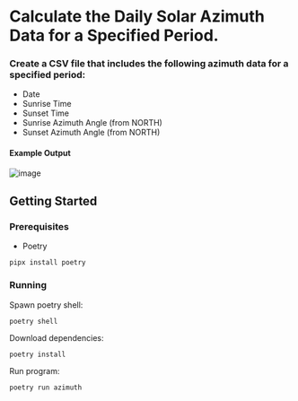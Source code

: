 # Calculate the Daily Solar Azimuth Data for a Specified Period.
### Create a CSV file that includes the following azimuth data for a specified period:
- Date
- Sunrise Time
- Sunset Time
- Sunrise Azimuth Angle (from NORTH)
- Sunset Azimuth Angle (from NORTH)

#### Example Output
![image](https://github.com/jmurrah/azimuth/assets/110310485/0acb4b6b-b796-47ff-977e-64a15eb8b17b)

## Getting Started

### Prerequisites
- Poetry
```
pipx install poetry
```

### Running
Spawn poetry shell:
```
poetry shell
```
Download dependencies:
```
poetry install
```
Run program:
```
poetry run azimuth
```
